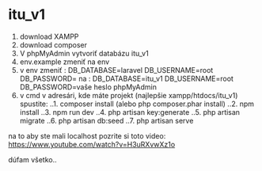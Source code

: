 # itu_v1

1. download XAMPP
2. download composer
3. V phpMyAdmin vytvoriť databázu itu_v1
4. env.example zmeniť na env
5. v env zmeniť :
  DB_DATABASE=laravel
  DB_USERNAME=root
  DB_PASSWORD=
  na :
  DB_DATABASE=itu_v1
  DB_USERNAME=root
  DB_PASSWORD=vaše heslo phpMyAdmin
6. v cmd v adresári, kde máte projekt (najlepšie xampp/htdocs/itu_v1) spustite:
..1. composer install (alebo php composer.phar install)
..2. npm install
..3. npm run dev
..4. php artisan key:generate
..5. php artisan migrate
..6. php artisan db:seed
..7. php artisan serve

na to aby ste mali localhost pozrite si toto video:
https://www.youtube.com/watch?v=H3uRXvwXz1o

dúfam všetko..
